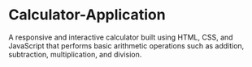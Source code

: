 # Calculator-Application
A responsive and interactive calculator built using HTML, CSS, and JavaScript that performs basic arithmetic operations such as addition, subtraction, multiplication, and division.
